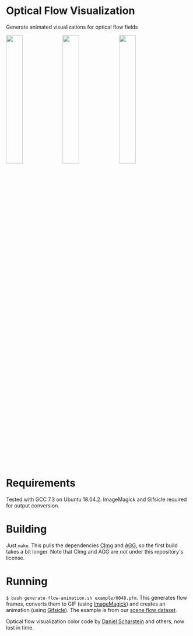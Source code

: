 # Optical Flow Visualization
Generate animated visualizations for optical flow fields

<img src='https://raw.githubusercontent.com/nikolausmayer/optical-flow-visualization/master/example/0048.png' width='30%' alt=''/>  <img src='https://raw.githubusercontent.com/nikolausmayer/optical-flow-visualization/master/example/0049.png' width='30%' alt=''/>  <img src='https://raw.githubusercontent.com/nikolausmayer/optical-flow-visualization/master/example/flow.gif' width='30%' alt=''/>

# Requirements
Tested with GCC 7.3 on Ubuntu 18.04.2. ImageMagick and Gifsicle required for output conversion.

# Building
Just `make`. This pulls the dependencies [CImg](http://cimg.eu/) and [AGG](http://www.antigrain.com/), so the first build takes a bit longer. Note that CImg and AGG are *not* under this repository's license.

# Running
`$ bash generate-flow-animation.sh example/0048.pfm`. 
This generates flow frames, converts them to GIF (using [ImageMagick](https://www.imagemagick.org/)) and creates an animation (using [Gifsicle](https://www.lcdf.org/gifsicle/)).
The example is from our [scene flow dataset](https://lmb.informatik.uni-freiburg.de/resources/datasets/SceneFlowDatasets.en.html).


Optical flow visualization color code by [Daniel Scharstein](http://vision.middlebury.edu/flow/data/) and others, now lost in time.
